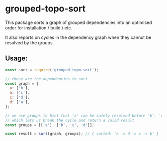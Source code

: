 # grouped-topo-sort

This package sorts a graph of grouped dependencies into an optimised order for installation / build / etc.

It also reports on cycles in the dependency graph when they cannot be resolved by the groups.

## Usage:

```js
const sort = require('grouped-topo-sort');

// these are the dependencies to sort
const graph = {
  a: ['b'],
  b: ['c'],
  c: ['d'],
  d: ['a'],
};

// we use groups to hint that 'a' can be safely resolved before 'b', 'c' and 'd'
// which lets us break the cycle and return a valid result
const groups = [['a'], ['b', 'c', 'd']];

const result = sort(graph, groups); // { sorted: 'a -> d -> c -> b' }
```
